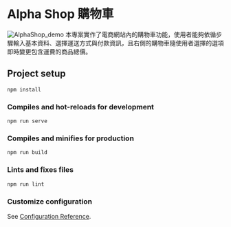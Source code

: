 # Alpha Shop 購物車
![AlphaShop_demo](https://user-images.githubusercontent.com/77545400/164825221-44c87729-ee0a-4596-a9af-7fd75ed5cf47.gif)
本專案實作了電商網站內的購物車功能，使用者能夠依循步驟輸入基本資料、選擇運送方式與付款資訊，且右側的購物車隨使用者選擇的選項即時變更包含運費的商品總價。

## Project setup
```
npm install
```

### Compiles and hot-reloads for development
```
npm run serve
```

### Compiles and minifies for production
```
npm run build
```

### Lints and fixes files
```
npm run lint
```

### Customize configuration
See [Configuration Reference](https://cli.vuejs.org/config/).
